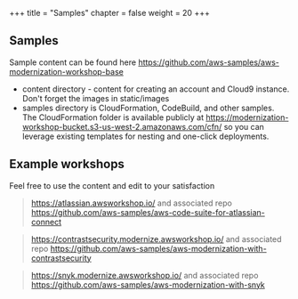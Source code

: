 +++
title = "Samples"
chapter = false
weight = 20
+++

## Samples

Sample content can be found here https://github.com/aws-samples/aws-modernization-workshop-base
* content directory - content for creating an account and Cloud9 instance.  Don't forget the images in static/images
* samples directory is CloudFormation, CodeBuild, and other samples.  The CloudFormation folder is available publicly at https://modernization-workshop-bucket.s3-us-west-2.amazonaws.com/cfn/ so you can leverage existing templates for nesting and one-click deployments. 

## Example workshops
Feel free to use the content and edit to your satisfaction

> https://atlassian.awsworkshop.io/ and associated repo https://github.com/aws-samples/aws-code-suite-for-atlassian-connect

> https://contrastsecurity.modernize.awsworkshop.io/ and associated repo https://github.com/aws-samples/aws-modernization-with-contrastsecurity

> https://snyk.modernize.awsworkshop.io/ and associated repo https://github.com/aws-samples/aws-modernization-with-snyk